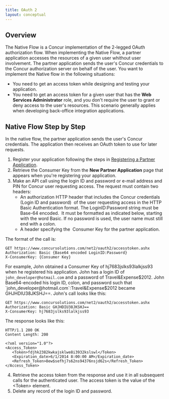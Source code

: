 ```yaml
---
title: OAuth 2
layout: conceptual
---
```





##  Overview

The Native Flow is a Concur implementation of the 2-legged OAuth authorization flow. When implementing the Native Flow, a partner application accesses the resources of a given user whithout user involvement. The partner application sends the user's Concur credentials to the Concur authorization server on behalf of the user. You want to implement the Native flow in the following situations:

* You need to get an access token while designing and testing your application.
* You need to get an access token for a given user that has the **Web Services Administrator** role, and you don't require the user to grant or deny access to the user's resources. This scenario generally applies when developing back-office integration applications.

##  Native Flow Step by Step

In the native flow, the partner application sends the user's Concur credentials. The application then receives an OAuth token to use for later requests.

1. Register your application following the steps in [Registering a Partner Application][1].
2. Retrieve the Consumer Key from the **New Partner Application** page that appears when you're registering your application.
3. Make an API call using the login ID and password or e-mail address and PIN for Concur user requesting access. The request must contain two headers:
    * An authorization HTTP header that includes the Concur credentials (Login ID and password)  of the user requesting access in the HTTP Basic Authentication format. The LoginID:Password string must be Base-64 encoded.  It must be formatted as indicated below, starting with the word Basic. If no password is used, the user name must still end with a colon.
    * A header specifying the  Consumer Key for the partner application.

The format of the call is:

```
GET https://www.concursolutions.com/net2/oauth2/accesstoken.ashx
Authorization: Basic {Base64 encoded LoginID:Password}
X-ConsumerKey: {Consumer Key}
```

For example, John obtained a Consumer Key of hj7683jslks93lalkjss93 when he registered his application. John has a login ID of `john_developer@hotmail.com` and a password of Travel&Expense$2012. John Base64-encoded his login ID, colon, and password such that `john_developer@hotmail.com`:Travel&Expense$2012 became GHJHDIU38JKSHJ==. John's call looks like this:

```
GET https://www.concursolutions.com/net2/oauth2/accesstoken.ashx
Authorization: Basic GHJHDIU38JKSHJ==
X-ConsumerKey: hj7683jslks93lalkjss93
```
The response looks like this:

```
HTTP/1.1 200 OK
Content Length: 200

<?xml version="1.0"?>
<Access_Token>
   <Token>fdjhk2382kwkajsklwe8i3932kslswl</Token>
   <Expiration_date>6/1/2014 8:00:00 AM</Expiration_date>
   <Refresh_Token>8ew$sefhj7s62ns94376nsjd62s</Refresh_Token>
</Access_Token>
```

4. Retrieve the access token from the response and use it in all subsequent calls for the authenticated user. The access token is the value of the &lt;Token&gt; element.
5. Delete any record of the login ID and password.



[1]: https://developer.concur.com/overview/partner-applications
